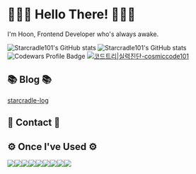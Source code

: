 # 🙋🏻‍♂️ Hello There! 👨🏻‍💻


I'm Hoon, Frontend Developer who's always awake.

![Starcradle101's GitHub stats](https://github-readme-stats-sigma-five.vercel.app/api?username=starcradle101&show_icons=true&theme=default)
![Starcradle101's GitHub stats](https://github-readme-stats-sigma-five.vercel.app/api/top-langs/?username=starcradle101&show_icons=true&theme=default)
![Codewars Profile Badge](https://www.codewars.com/users/starcradle101/badges/large)
[![코드트리|실력진단-cosmiccode101](https://banner.codetree.ai/v1/banner/cosmiccode101)](https://www.codetree.ai/profiles/cosmiccode101)
## 📚 Blog 📚
[starcradle-log](https://morethan-starcradle.vercel.app/)
## 📱 Contact 📱

## ⚙️ Once I've Used ⚙️
<div style="display:flex; flex-direction:row;">
  <a href="#none"><img
      src="https://img.shields.io/badge/html5-E34F26?style=for-the-badge&logo=html5&logoColor=white" /></a>
  <a href="#none"><img
      src="https://img.shields.io/badge/css3-1572B6?style=for-the-badge&logo=css3&logoColor=white" /></a>
  <a href="#none"><img
      src="https://img.shields.io/badge/javascript-F7DF1E?style=for-the-badge&logo=javascript&logoColor=white" /></a>
  <br>
  <a href="#none"><img
      src="https://img.shields.io/badge/react-61DAFB?style=for-the-badge&logo=react&logoColor=white" /></a>
  <a href="#none"><img
      src="https://img.shields.io/badge/styledcomponents-DB7093?style=for-the-badge&logo=styledcomponents&logoColor=white" /></a>
  <a href="#none"><img src="https://img.shields.io/badge/git-F05032?style=for-the-badge&logo=git&logoColor=white" /></a>
  <a href="#none"><img
      src="https://img.shields.io/badge/github-181717?style=for-the-badge&logo=github&logoColor=white" /></a>
  <a href="#none"><img
      src="https://img.shields.io/badge/notion-000000?style=for-the-badge&logo=notion&logoColor=white" /></a>
  <a href="#none"><img
      src="https://img.shields.io/badge/visualstudiocode-007ACC?style=for-the-badge&logo=visualstudiocode&logoColor=white" /></a>
</div>
